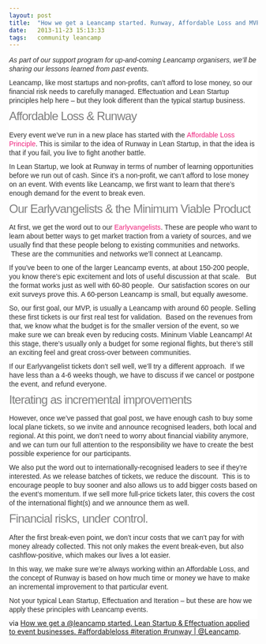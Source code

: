 ```yaml
---
layout: post
title:  "How we get a Leancamp started. Runway, Affordable Loss and MVPs in the event business."
date:   2013-11-23 15:13:33
tags:   community leancamp
---
```


<p style="padding-top: 0px; padding-right: 0px; padding-bottom: 10px; padding-left: 0px; border-style: initial; border-color: initial; border-image: initial; outline-width: 0px; outline-style: initial; outline-color: initial; vertical-align: baseline; background-image: initial; background-attachment: initial; background-origin: initial; background-clip: initial; background-color: #ffffff; line-height: 18px; color: #2e2e2e; font-family: Arial, Verdana, sans-serif; border-width: 0px; margin: 0px;"><em style="border-style: initial; border-color: initial; border-image: initial; outline-width: 0px; outline-style: initial; outline-color: initial; vertical-align: baseline; background-image: initial; background-attachment: initial; background-origin: initial; background-clip: initial; background-color: transparent; border-width: 0px; padding: 0px; margin: 0px;">As part of our support program for up-and-coming Leancamp organisers, we’ll be sharing our lessons learned from past events.</em></p>
<p style="padding-top: 0px; padding-right: 0px; padding-bottom: 10px; padding-left: 0px; border-style: initial; border-color: initial; border-image: initial; outline-width: 0px; outline-style: initial; outline-color: initial; vertical-align: baseline; background-image: initial; background-attachment: initial; background-origin: initial; background-clip: initial; background-color: #ffffff; line-height: 18px; color: #2e2e2e; font-family: Arial, Verdana, sans-serif; border-width: 0px; margin: 0px;">Leancamp, like most startups and non-profits, can’t afford to lose money, so our financial risk needs to carefully managed. Effectuation and Lean Startup principles help here – but they look different than the typical startup business.</p>

<h2 style="padding-top: 0px; padding-right: 0px; padding-bottom: 15px; padding-left: 0px; border-style: initial; border-color: initial; border-image: initial; outline-width: 0px; outline-style: initial; outline-color: initial; font-size: 24px; vertical-align: baseline; background-image: initial; background-attachment: initial; background-origin: initial; background-clip: initial; background-color: #ffffff; color: #808080; letter-spacing: -1px; line-height: 1.1em; font-weight: normal; font-family: Arial, Verdana, sans-serif; border-width: 0px; margin: 0px;">Affordable Loss &amp; Runway</h2>
<p style="padding-top: 0px; padding-right: 0px; padding-bottom: 10px; padding-left: 0px; border-style: initial; border-color: initial; border-image: initial; outline-width: 0px; outline-style: initial; outline-color: initial; vertical-align: baseline; background-image: initial; background-attachment: initial; background-origin: initial; background-clip: initial; background-color: #ffffff; line-height: 18px; color: #2e2e2e; font-family: Arial, Verdana, sans-serif; border-width: 0px; margin: 0px;">Every event we’ve run in a new place has started with the <a style="border-style: initial; border-color: initial; border-image: initial; outline-width: 0px; outline-style: initial; outline-color: initial; vertical-align: baseline; background-image: initial; background-attachment: initial; background-origin: initial; background-clip: initial; background-color: transparent; text-decoration: none; color: #ed217c; border-width: 0px; padding: 0px; margin: 0px;" href="http://leanca.mp/2011/11/effectuation-in-3-minutes/">Affordable Loss Principle</a>. This is similar to the idea of Runway in Lean Startup, in that the idea is that if you fail, you live to fight another battle.</p>
<p style="padding-top: 0px; padding-right: 0px; padding-bottom: 10px; padding-left: 0px; border-style: initial; border-color: initial; border-image: initial; outline-width: 0px; outline-style: initial; outline-color: initial; vertical-align: baseline; background-image: initial; background-attachment: initial; background-origin: initial; background-clip: initial; background-color: #ffffff; line-height: 18px; color: #2e2e2e; font-family: Arial, Verdana, sans-serif; border-width: 0px; margin: 0px;">In Lean Startup, we look at Runway in terms of number of learning opportunities before we run out of cash. Since it’s a non-profit, we can’t afford to lose money on an event. With events like Leancamp, we first want to learn that there’s enough demand for the event to break even.</p>

<h2 style="padding-top: 0px; padding-right: 0px; padding-bottom: 15px; padding-left: 0px; border-style: initial; border-color: initial; border-image: initial; outline-width: 0px; outline-style: initial; outline-color: initial; font-size: 24px; vertical-align: baseline; background-image: initial; background-attachment: initial; background-origin: initial; background-clip: initial; background-color: #ffffff; color: #808080; letter-spacing: -1px; line-height: 1.1em; font-weight: normal; font-family: Arial, Verdana, sans-serif; border-width: 0px; margin: 0px;">Our Earlyvangelists &amp; the Minimum Viable Product</h2>
<p style="padding-top: 0px; padding-right: 0px; padding-bottom: 10px; padding-left: 0px; border-style: initial; border-color: initial; border-image: initial; outline-width: 0px; outline-style: initial; outline-color: initial; vertical-align: baseline; background-image: initial; background-attachment: initial; background-origin: initial; background-clip: initial; background-color: #ffffff; line-height: 18px; color: #2e2e2e; font-family: Arial, Verdana, sans-serif; border-width: 0px; margin: 0px;">At first, we get the word out to our <a style="border-style: initial; border-color: initial; border-image: initial; outline-width: 0px; outline-style: initial; outline-color: initial; vertical-align: baseline; background-image: initial; background-attachment: initial; background-origin: initial; background-clip: initial; background-color: transparent; text-decoration: none; color: #ed217c; border-width: 0px; padding: 0px; margin: 0px;" href="http://www.saintsal.com/2011/09/5-traits-of-earlyvangelists-aka-how-to-solve-problems-that-pay/">Earlyvangelists</a>. These are people who want to learn about better ways to get market traction from a variety of sources, and we usually find that these people belong to existing communities and networks.  These are the communities and networks we’ll connect at Leancamp.</p>
<p style="padding-top: 0px; padding-right: 0px; padding-bottom: 10px; padding-left: 0px; border-style: initial; border-color: initial; border-image: initial; outline-width: 0px; outline-style: initial; outline-color: initial; vertical-align: baseline; background-image: initial; background-attachment: initial; background-origin: initial; background-clip: initial; background-color: #ffffff; line-height: 18px; color: #2e2e2e; font-family: Arial, Verdana, sans-serif; border-width: 0px; margin: 0px;">If you’ve been to one of the larger Leancamp events, at about 150-200 people, you know there’s epic excitement and lots of useful discussion at that scale.   But the format works just as well with 60-80 people.  Our satisfaction scores on our exit surveys prove this. A 60-person Leancamp is small, but equally awesome.</p>
<p style="padding-top: 0px; padding-right: 0px; padding-bottom: 10px; padding-left: 0px; border-style: initial; border-color: initial; border-image: initial; outline-width: 0px; outline-style: initial; outline-color: initial; vertical-align: baseline; background-image: initial; background-attachment: initial; background-origin: initial; background-clip: initial; background-color: #ffffff; line-height: 18px; color: #2e2e2e; font-family: Arial, Verdana, sans-serif; border-width: 0px; margin: 0px;">So, our first goal, our MVP, is usually a Leancamp with around 60 people. Selling these first tickets is our first real test for validation.  Based on the revenues from that, we know what the budget is for the smaller version of the event, so we make sure we can break even by reducing costs. Mininum Viable Leancamp! At this stage, there’s usually only a budget for some regional flights, but there’s still an exciting feel and great cross-over between communities.</p>
<p style="padding-top: 0px; padding-right: 0px; padding-bottom: 10px; padding-left: 0px; border-style: initial; border-color: initial; border-image: initial; outline-width: 0px; outline-style: initial; outline-color: initial; vertical-align: baseline; background-image: initial; background-attachment: initial; background-origin: initial; background-clip: initial; background-color: #ffffff; line-height: 18px; color: #2e2e2e; font-family: Arial, Verdana, sans-serif; border-width: 0px; margin: 0px;">If our Earlyvangelist tickets don’t sell well, we’ll try a different approach.  If we have less than a 4-6 weeks though, we have to discuss if we cancel or postpone the event, and refund everyone.</p>

<h2 style="padding-top: 0px; padding-right: 0px; padding-bottom: 15px; padding-left: 0px; border-style: initial; border-color: initial; border-image: initial; outline-width: 0px; outline-style: initial; outline-color: initial; font-size: 24px; vertical-align: baseline; background-image: initial; background-attachment: initial; background-origin: initial; background-clip: initial; background-color: #ffffff; color: #808080; letter-spacing: -1px; line-height: 1.1em; font-weight: normal; font-family: Arial, Verdana, sans-serif; border-width: 0px; margin: 0px;">Iterating as incremental improvements</h2>
<p style="padding-top: 0px; padding-right: 0px; padding-bottom: 10px; padding-left: 0px; border-style: initial; border-color: initial; border-image: initial; outline-width: 0px; outline-style: initial; outline-color: initial; vertical-align: baseline; background-image: initial; background-attachment: initial; background-origin: initial; background-clip: initial; background-color: #ffffff; line-height: 18px; color: #2e2e2e; font-family: Arial, Verdana, sans-serif; border-width: 0px; margin: 0px;">However, once we’ve passed that goal post, we have enough cash to buy some local plane tickets, so we invite and announce recognised leaders, both local and regional. At this point, we don’t need to worry about financial viability anymore, and we can turn our full attention to the responsibility we have to create the best possible experience for our participants.</p>
<p style="padding-top: 0px; padding-right: 0px; padding-bottom: 10px; padding-left: 0px; border-style: initial; border-color: initial; border-image: initial; outline-width: 0px; outline-style: initial; outline-color: initial; vertical-align: baseline; background-image: initial; background-attachment: initial; background-origin: initial; background-clip: initial; background-color: #ffffff; line-height: 18px; color: #2e2e2e; font-family: Arial, Verdana, sans-serif; border-width: 0px; margin: 0px;">We also put the word out to internationally-recognised leaders to see if they’re interested. As we release batches of tickets, we reduce the discount.  This is to encourage people to buy sooner and also allows us to add bigger costs based on the event’s momentum. If we sell more full-price tickets later, this covers the cost of the international flight(s) and we announce them as well.</p>

<h2 style="padding-top: 0px; padding-right: 0px; padding-bottom: 15px; padding-left: 0px; border-style: initial; border-color: initial; border-image: initial; outline-width: 0px; outline-style: initial; outline-color: initial; font-size: 24px; vertical-align: baseline; background-image: initial; background-attachment: initial; background-origin: initial; background-clip: initial; background-color: #ffffff; color: #808080; letter-spacing: -1px; line-height: 1.1em; font-weight: normal; font-family: Arial, Verdana, sans-serif; border-width: 0px; margin: 0px;">Financial risks, under control.</h2>
<p style="padding-top: 0px; padding-right: 0px; padding-bottom: 10px; padding-left: 0px; border-style: initial; border-color: initial; border-image: initial; outline-width: 0px; outline-style: initial; outline-color: initial; vertical-align: baseline; background-image: initial; background-attachment: initial; background-origin: initial; background-clip: initial; background-color: #ffffff; line-height: 18px; color: #2e2e2e; font-family: Arial, Verdana, sans-serif; border-width: 0px; margin: 0px;">After the first break-even point, we don’t incur costs that we can’t pay for with money already collected. This not only makes the event break-even, but also cashflow-positive, which makes our lives a lot easier.</p>
<p style="padding-top: 0px; padding-right: 0px; padding-bottom: 10px; padding-left: 0px; border-style: initial; border-color: initial; border-image: initial; outline-width: 0px; outline-style: initial; outline-color: initial; vertical-align: baseline; background-image: initial; background-attachment: initial; background-origin: initial; background-clip: initial; background-color: #ffffff; line-height: 18px; color: #2e2e2e; font-family: Arial, Verdana, sans-serif; border-width: 0px; margin: 0px;">In this way, we make sure we’re always working within an Affordable Loss, and the concept of Runway is based on how much time or money we have to make an incremental improvement to that particular event.</p>
<p style="padding-top: 0px; padding-right: 0px; padding-bottom: 10px; padding-left: 0px; border-style: initial; border-color: initial; border-image: initial; outline-width: 0px; outline-style: initial; outline-color: initial; vertical-align: baseline; background-image: initial; background-attachment: initial; background-origin: initial; background-clip: initial; background-color: #ffffff; line-height: 18px; color: #2e2e2e; font-family: Arial, Verdana, sans-serif; border-width: 0px; margin: 0px;">Not your typical Lean Startup, Effectuation and Iteration – but these are how we apply these principles with Leancamp events.</p>
via <a href="http://leanca.mp/2012/04/lean-startup-effectuation-applied-to-event-businesses-affordable-loss-iteration-leancamp/" rel="canonical">How we get a @leancamp started. Lean Startup &amp; Effectuation applied to event businesses. #affordableloss #iteration #runway | @Leancamp</a>.
